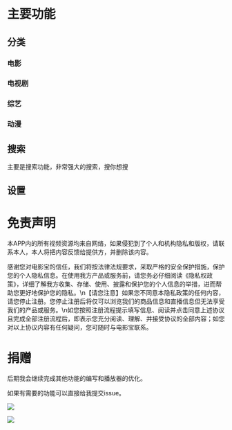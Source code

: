 # 主要功能

## 分类

### 电影

### 电视剧

### 综艺

### 动漫

## 搜索

主要是搜索功能，非常强大的搜索，搜你想搜

## 设置



# 免责声明

本APP内的所有视频资源均来自网络，如果侵犯到了个人和机构隐私和版权，请联系本人，本人将把内容反馈给提供方，并删除该内容。

感谢您对电影宝的信任，我们将按法律法规要求，采取严格的安全保护措施，保护您的个人隐私信息。在使用我方产品或服务前，请您务必仔细阅读《隐私权政策》，详细了解我方收集、存储、使用、披露和保护您的个人信息的举措，进而帮助您更好地保护您的隐私。\n【请您注意】如果您不同意本隐私政策的任何内容，请您停止注册。您停止注册后将仅可以浏览我们的商品信息和直播信息但无法享受我们的产品或服务。\n如您按照注册流程提示填写信息、阅读并点击同意上述协议且完成全部注册流程后，即表示您充分阅读、理解、并接受协议的全部内容；如您对以上协议内容有任何疑问，您可随时与电影宝联系。

# 捐赠

后期我会继续完成其他功能的编写和播放器的优化。

如果有需要的功能可以直接给我提交issue。

![](https://github.com/hbbdsqd/QDMovie/blob/master/weixin.jpeg)

![](https://github.com/hbbdsqd/QDMovie/blob/master/zhifubao.jpeg)